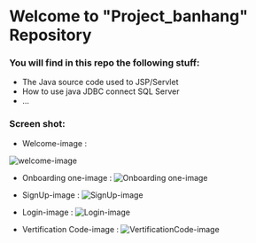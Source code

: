 # Welcome to "Project_banhang" Repository

### You will find in this repo the following stuff:
* The Java source code used to JSP/Servlet
* How to use java JDBC connect SQL Server 
* ...

### Screen shot:
- Welcome-image :

![welcome-image](https://github.com/nguoilangchai/Challenge_w1/blob/main/images/welcome.jpg)
<space><space>

- Onboarding one-image :
<space><space>
![Onboarding one-image](https://github.com/nguoilangchai/Challenge_w1/blob/main/images/Onboarding_one.png)
<space><space>

- SignUp-image :
<space><space>
![SignUp-image](https://github.com/nguoilangchai/Challenge_w1/blob/main/images/sign_up.png)
<space><space>

- Login-image :
<space><space>
![Login-image](https://github.com/nguoilangchai/Challenge_w1/blob/main/images/login.png)
<space><space>

- Vertification Code-image :
<space><space>
![VertificationCode-image](https://github.com/nguoilangchai/Challenge_w1/blob/main/images/VerificationCode.jpg)
